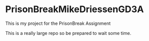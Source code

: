 # PrisonBreakMikeDriessenGD3A
This is my project for the PrisonBreak Assignment

This is a really large repo so be prepared to wait some time.
